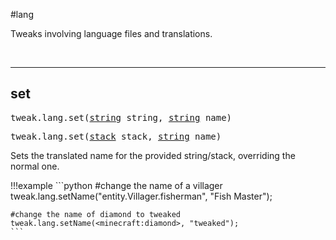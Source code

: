 #lang

Tweaks involving language files and translations.

<br>

---

## set

<pre>tweak.lang.set(<a href="/arguments/string/">string</a> string, <a href="/arguments/string/">string</a> name)</pre>
<pre>tweak.lang.set(<a href="/arguments/stack/">stack</a> stack, <a href="/arguments/string/">string</a> name)</pre>

Sets the translated name for the provided string/stack, overriding the normal one.

!!!example
	```python
	#change the name of a villager
	tweak.lang.setName("entity.Villager.fisherman", "Fish Master");

	#change the name of diamond to tweaked
	tweak.lang.setName(<minecraft:diamond>, "tweaked");
	```